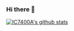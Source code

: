 ### Hi there 👋
[![IC7400A's github stats](https://github-readme-stats.vercel.app/api?username=ic7400a)](https://github.com/ic7400a)
<!--
**ayusman-nanda/ayusman-nanda** is a ✨ _special_ ✨ repository because its `README.md` (this file) appears on your GitHub profile.

Here are some ideas to get you started:

- 🔭 I’m currently working on ...
- 🌱 I’m currently learning ...
- 👯 I’m looking to collaborate on ...
- 🤔 I’m looking for help with ...
- 💬 Ask me about ...
- 📫 How to reach me: ...
- 😄 Pronouns: ...
- ⚡ Fun fact: ...
-->
